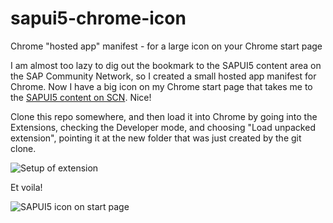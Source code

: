 sapui5-chrome-icon
==================

Chrome "hosted app" manifest - for a large icon on your Chrome start page

I am almost too lazy to dig out the bookmark to the SAPUI5 content area on the SAP Community Network,
so I created a small hosted app manifest for Chrome. Now I have a big icon on my Chrome start page that 
takes me to the [SAPUI5 content on SCN](http://scn.sap.com/community/developer-center/front-end/content). Nice!

Clone this repo somewhere, and then load it into Chrome by going into the Extensions, checking the Developer mode,
and choosing "Load unpacked extension", pointing it at the new folder that was just created by the git clone.

![Setup of extension](http://www.pipetree.com/qmacro/scratchpad/scn_sapui5_setup.png "Extension setup")

Et voila!

![SAPUI5 icon on start page](http://www.pipetree.com/qmacro/scratchpad/scn_sapui5_results.png "SAPUI5 icon")


